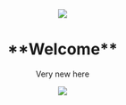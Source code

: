 <div id="header" align="center">
  <img src="https://i.giphy.com/media/v1.Y2lkPTc5MGI3NjExN3czcTdpcnRwb3R4c3Nwb2g1bnB5ZnMzYmp0Zmo0cmJtYWg4bzZtcCZlcD12MV9pbnRlcm5hbF9naWZfYnlfaWQmY3Q9Zw/ASd0Ukj0y3qMM/giphy.gif"/>
</div>

<div align="center">
  <h1>**Welcome**</h1>
  <p>Very new here</p>
</div>

<div id="stats" align="center">
<img src="https://github-readme-stats.vercel.app/api?username=badpharma&theme=tokyonight">

</div>